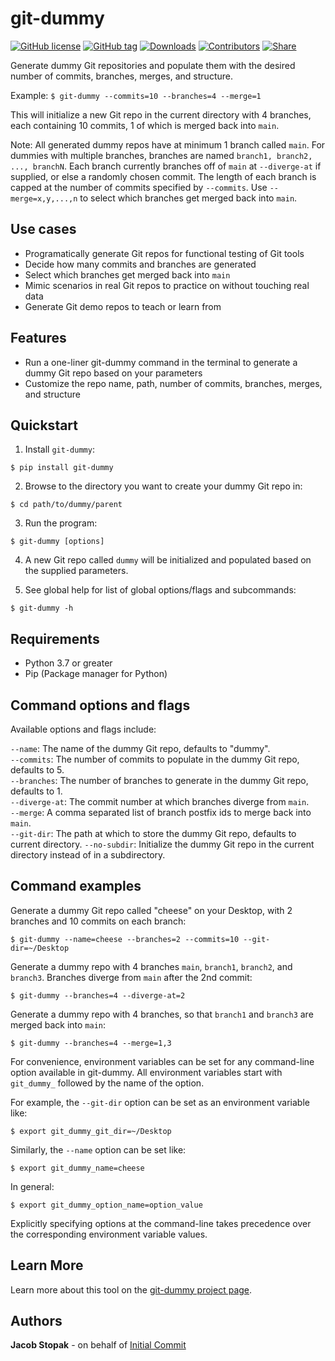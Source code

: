 # git-dummy
[![GitHub license](https://img.shields.io/github/license/initialcommit-com/git-dummy)](https://github.com/initialcommit-com/git-dummy/blob/main/LICENSE)
[![GitHub tag](https://img.shields.io/github/v/release/initialcommit-com/git-dummy)](https://img.shields.io/github/v/release/initialcommit-com/git-dummy)
[![Downloads](https://static.pepy.tech/badge/git-dummy)](https://pepy.tech/project/git-dummy)
[![Contributors](https://img.shields.io/github/contributors/initialcommit-com/git-dummy)](https://github.com/initialcommit-com/git-dummy/graphs/contributors)
[![Share](https://img.shields.io/twitter/url?label=Share&url=https%3A%2F%2Ftwitter.com%2Finitcommit)](https://twitter.com/intent/tweet?text=Check%20out%20git%2Ddummy%20%2D%20a%20tool%20to%20generate%20dummy%20Git%20repos%20populated%20with%20the%20desired%20number%20of%20commits,%20branches,%20and%20structure,%20by%20%40initcommit!%20https%3A%2F%2Fgithub%2Ecom%2Finitialcommit%2Dcom%2Fgit%2Ddummy)

Generate dummy Git repositories and populate them with the desired number of commits, branches, merges, and structure.

Example: `$ git-dummy --commits=10 --branches=4 --merge=1`

This will initialize a new Git repo in the current directory with 4 branches, each containing 10 commits, 1 of which is merged back into `main`.

Note: All generated dummy repos have at minimum 1 branch called `main`. For dummies with multiple branches, branches are named `branch1, branch2, ..., branchN`. Each branch currently branches off of `main` at `--diverge-at` if supplied, or else a randomly chosen commit. The length of each branch is capped at the number of commits specified by `--commits`. Use `--merge=x,y,...,n` to select which branches get merged back into `main`. 

## Use cases
- Programatically generate Git repos for functional testing of Git tools
- Decide how many commits and branches are generated
- Select which branches get merged back into `main`
- Mimic scenarios in real Git repos to practice on without touching real data
- Generate Git demo repos to teach or learn from

## Features
- Run a one-liner git-dummy command in the terminal to generate a dummy Git repo based on your parameters
- Customize the repo name, path, number of commits, branches, merges, and structure

## Quickstart

1) Install `git-dummy`:

```console
$ pip install git-dummy
```

2) Browse to the directory you want to create your dummy Git repo in:

```console
$ cd path/to/dummy/parent
```

3) Run the program:

```console
$ git-dummy [options]
```

4) A new Git repo called `dummy` will be initialized and populated based on the supplied parameters.

5) See global help for list of global options/flags and subcommands:

```console
$ git-dummy -h
```

## Requirements
* Python 3.7 or greater
* Pip (Package manager for Python)

## Command options and flags
Available options and flags include:

`--name`: The name of the dummy Git repo, defaults to "dummy".  
`--commits`: The number of commits to populate in the dummy Git repo, defaults to 5.  
`--branches`: The number of branches to generate in the dummy Git repo, defaults to 1.  
`--diverge-at`: The commit number at which branches diverge from `main`.  
`--merge`: A comma separated list of branch postfix ids to merge back into `main`.  
`--git-dir`: The path at which to store the dummy Git repo, defaults to current directory.
`--no-subdir`: Initialize the dummy Git repo in the current directory instead of in a subdirectory.

## Command examples
Generate a dummy Git repo called "cheese" on your Desktop, with 2 branches and 10 commits on each branch:

```console
$ git-dummy --name=cheese --branches=2 --commits=10 --git-dir=~/Desktop
```

Generate a dummy repo with 4 branches `main`, `branch1`, `branch2`, and `branch3`. Branches diverge from `main` after the 2nd commit:

```console
$ git-dummy --branches=4 --diverge-at=2
```

Generate a dummy repo with 4 branches, so that `branch1` and `branch3` are merged back into `main`:

```console
$ git-dummy --branches=4 --merge=1,3
```

For convenience, environment variables can be set for any command-line option available in git-dummy. All environment variables start with `git_dummy_` followed by the name of the option.

For example, the `--git-dir` option can be set as an environment variable like:

```console
$ export git_dummy_git_dir=~/Desktop
```

Similarly, the `--name` option can be set like:

```console
$ export git_dummy_name=cheese
```

In general:

```console
$ export git_dummy_option_name=option_value
```

Explicitly specifying options at the command-line takes precedence over the corresponding environment variable values.

## Learn More
Learn more about this tool on the [git-dummy project page](https://initialcommit.com/tools/git-dummy).

## Authors
**Jacob Stopak** - on behalf of [Initial Commit](https://initialcommit.com)
